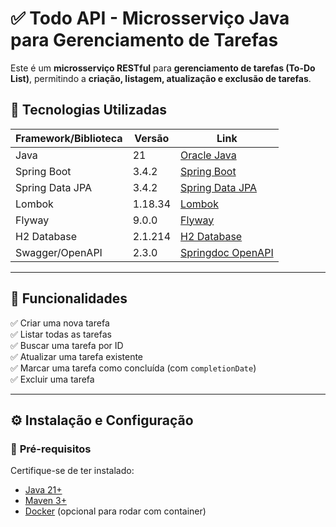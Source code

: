 # ✅ Todo API - Microsserviço Java para Gerenciamento de Tarefas

Este é um **microsserviço RESTful** para **gerenciamento de tarefas (To-Do List)**, permitindo a **criação, listagem, atualização e exclusão de tarefas**.

## 🚀 Tecnologias Utilizadas

| Framework/Biblioteca | Versão   | Link |
|----------------------|----------|---------------------------------------------|
| Java                | 21        | [Oracle Java](https://www.oracle.com/java/) |
| Spring Boot         | 3.4.2     | [Spring Boot](https://spring.io/projects/spring-boot) |
| Spring Data JPA     | 3.4.2     | [Spring Data JPA](https://spring.io/projects/spring-data-jpa) |
| Lombok              | 1.18.34   | [Lombok](https://projectlombok.org/) |
| Flyway              | 9.0.0     | [Flyway](https://flywaydb.org/) |
| H2 Database        | 2.1.214   | [H2 Database](https://www.h2database.com/) |
| Swagger/OpenAPI     | 2.3.0     | [Springdoc OpenAPI](https://springdoc.org/) |

---

## 📌 Funcionalidades
✅ Criar uma nova tarefa  
✅ Listar todas as tarefas  
✅ Buscar uma tarefa por ID  
✅ Atualizar uma tarefa existente  
✅ Marcar uma tarefa como concluída (com `completionDate`)  
✅ Excluir uma tarefa  

---

## ⚙️ **Instalação e Configuração**

### 🔹 **Pré-requisitos**
Certifique-se de ter instalado:
- [Java 21+](https://www.oracle.com/java/)
- [Maven 3+](https://maven.apache.org/)
- [Docker](https://www.docker.com/) (opcional para rodar com container)

